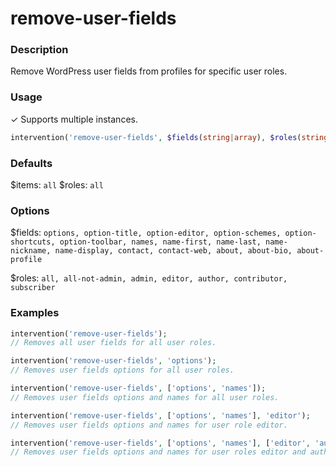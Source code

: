 # remove-user-fields

### Description
Remove WordPress user fields from profiles for specific user roles.

### Usage
&#10003; Supports multiple instances.
```php
intervention('remove-user-fields', $fields(string|array), $roles(string|array));
```

### Defaults
$items: `all`
$roles: `all`

### Options
$fields: `options, option-title, option-editor, option-schemes, option-shortcuts, option-toolbar, names, name-first, name-last, name-nickname, name-display, contact, contact-web, about, about-bio, about-profile`

$roles: `all, all-not-admin, admin, editor, author, contributor, subscriber`

### Examples
```php
intervention('remove-user-fields');
// Removes all user fields for all user roles.

intervention('remove-user-fields', 'options');
// Removes user fields options for all user roles.

intervention('remove-user-fields', ['options', 'names']);
// Removes user fields options and names for all user roles.

intervention('remove-user-fields', ['options', 'names'], 'editor');
// Removes user fields options and names for user role editor.

intervention('remove-user-fields', ['options', 'names'], ['editor', 'author']);
// Removes user fields options and names for user roles editor and author.
```
